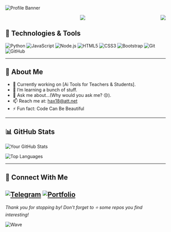 
![Profile Banner](https://i.ibb.co/N6CXgysM/Github-Banner.png)

<img align="right" src="http://estruyf-github.azurewebsites.net/api/VisitorHit?user=itsSamBz&repo=Bgstatic&countColorcountColor&countColor=%237B1E7B"/>


<p align="center">
  <a href="https://github.com/DenverCoder1/readme-typing-svg"><img src="https://readme-typing-svg.herokuapp.com?font=Time+New+Roman&color=cyan&size=25&center=true&vCenter=true&width=600&height=100&lines=Assalamu+O+Alaikum+Warahmatullah..&hearts;++;Self-taught+Front-End+Developer,;Computer+Science+Student,;CTF+Newbie,;Active+Learner/Researcher,;Love+to+learn+new+stuffs..<3"></a>
</p>


## 🔧 Technologies & Tools

![Python](https://img.shields.io/badge/Python-3776AB?style=for-the-badge&logo=python&logoColor=white)
![JavaScript](https://img.shields.io/badge/JavaScript-F7DF1E?style=for-the-badge&logo=javascript&logoColor=black)
![Node.js](https://img.shields.io/badge/Node.js-339933?style=for-the-badge&logo=nodedotjs&logoColor=white)
![HTML5](https://img.shields.io/badge/HTML5-E34F26?style=for-the-badge&logo=html5&logoColor=white)
![CSS3](https://img.shields.io/badge/CSS3-1572B6?style=for-the-badge&logo=css3&logoColor=white)
![Bootstrap](https://img.shields.io/badge/Bootstrap-563D7C?style=for-the-badge&logo=bootstrap&logoColor=white)
![Git](https://img.shields.io/badge/Git-F05032?style=for-the-badge&logo=git&logoColor=white)
![GitHub](https://img.shields.io/badge/GitHub-181717?style=for-the-badge&logo=github&logoColor=white)

---

## 🌱 About Me
- 🔭 Currently working on [Ai Tools for Teachers & Students].
- 🌱 I’m learning a bunch of stuff.
- 💬 Ask me about...(Why would you ask me? 😒).
- 📫 Reach me at: hax18@att.net
- ⚡ Fun fact: Code Can Be Beautiful

---

## 📊 GitHub Stats

![Your GitHub Stats](https://github-readme-stats.vercel.app/api?username=itsSamBz&show_icons=true&theme=radical)

![Top Languages](https://github-readme-stats.vercel.app/api/top-langs/?username=itsSamBz&layout=compact&theme=radical)

---

## 🤝 Connect With Me
[![Telegram](https://img.shields.io/badge/Telegram-2CA5E0?style=for-the-badge&logo=telegram&logoColor=white)](https://t.me/hax18)
[![Portfolio](https://img.shields.io/badge/Portfolio-000000?style=for-the-badge&logo=web&logoColor=white)](https://sambz.me)
---

_Thank you for stopping by! Don't forget to ⭐ some repos you find interesting!_

![Wave](https://i.giphy.com/2rAKTgJIQe1buYU1R5.webp)

